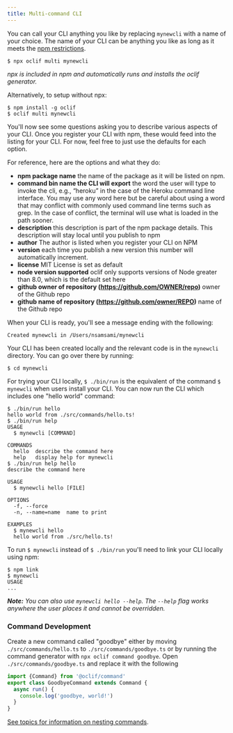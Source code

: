 ```yaml
---
title: Multi-command CLI
---
```


You can call your CLI anything you like by replacing `mynewcli` with a name of your choice. The name of your CLI can be anything you like as long as it meets the [npm restrictions](https://docs.npmjs.com/files/package.json#name). 

```sh-session
$ npx oclif multi mynewcli
```

*npx is included in npm and automatically runs and installs the oclif generator.*

Alternatively, to setup without npx:

```sh-session
$ npm install -g oclif
$ oclif multi mynewcli
```

You'll now see some questions asking you to describe various aspects of your CLI. Once you register your CLI with npm, these would feed into the listing for your CLI. For now, feel free to just use the defaults for each option.

For reference, here are the options and what they do:

* **npm package name** the name of the package as it will be listed on npm.
* **command bin name the CLI will export** the word the user will type to invoke the cli, e.g., “heroku” in the case of the Heroku command line interface. You may use any word here but be careful about using a word that may conflict with commonly used command line terms such as grep. In the case of conflict, the terminal will use what is loaded in the path sooner.
* **description** this description is part of the npm package details. This description will stay local until you publish to npm
* **author** The author is listed when you register your CLI on NPM
* **version** each time you publish a new version this number will automatically increment.
* **license** MIT License is set as default
* **node version supported** oclif only supports versions of Node greater than 8.0, which is the default set here
* **github owner of repository (https://github.com/OWNER/repo)** owner of the Github repo
* **github name of repository (https://github.com/owner/REPO)** name of the Github repo

When your CLI is ready, you'll see a message ending with the following: 

```
Created mynewcli in /Users/nsamsami/mynewcli
```

Your CLI has been created locally and the relevant code is in the `mynewcli` directory. You can go over there by running:

```sh-session
$ cd mynewcli
```

For trying your CLI locally, `$ ./bin/run` is the equivalent of the command `$ mynewcli` when users install your CLI. You can now run the CLI which includes one "hello world" command:

```sh-session
$ ./bin/run hello
hello world from ./src/commands/hello.ts!
$ ./bin/run help
USAGE
  $ mynewcli [COMMAND]

COMMANDS
  hello  describe the command here
  help   display help for mynewcli
$ ./bin/run help hello
describe the command here

USAGE
  $ mynewcli hello [FILE]

OPTIONS
  -f, --force
  -n, --name=name  name to print

EXAMPLES
  $ mynewcli hello
  hello world from ./src/hello.ts!
```

To run `$ mynewcli` instead of `$ ./bin/run` you'll need to link your CLI locally using npm:

```sh-session
$ npm link
$ mynewcli
USAGE
...
```

_**Note:** You can also use `mynewcli hello --help`. The `--help` flag works anywhere the user places it and cannot be overridden._

### Command Development

Create a new command called "goodbye" either by moving `./src/commands/hello.ts` to `./src/commands/goodbye.ts` or by running the command generator with `npx oclif command goodbye`. Open `./src/commands/goodbye.ts` and replace it with the following

```js
import {Command} from '@oclif/command'
export class GoodbyeCommand extends Command {
  async run() {
    console.log('goodbye, world!')
  }
}
```

[See topics for information on nesting commands](topics.md).

<!-- TODO: link to command API reference -->
